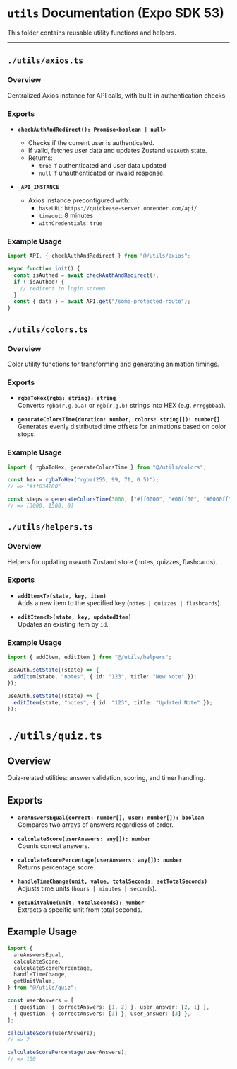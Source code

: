 # `utils` Documentation (Expo SDK 53)

This folder contains reusable utility functions and helpers.

---

## `./utils/axios.ts`

### Overview

Centralized Axios instance for API calls, with built-in authentication checks.

### Exports

- **`checkAuthAndRedirect(): Promise<boolean | null>`**
  - Checks if the current user is authenticated.
  - If valid, fetches user data and updates Zustand `useAuth` state.
  - Returns:
    - `true` if authenticated and user data updated
    - `null` if unauthenticated or invalid response.

- **`_API_INSTANCE`**
  - Axios instance preconfigured with:
    - `baseURL`: `https://quickease-server.onrender.com/api/`
    - `timeout`: 8 minutes
    - `withCredentials`: `true`

### Example Usage

```ts
import API, { checkAuthAndRedirect } from "@/utils/axios";

async function init() {
  const isAuthed = await checkAuthAndRedirect();
  if (!isAuthed) {
    // redirect to login screen
  }
  const { data } = await API.get("/some-protected-route");
}
```

## `./utils/colors.ts`

### Overview

Color utility functions for transforming and generating animation timings.

### Exports

- **`rgbaToHex(rgba: string): string`**  
  Converts `rgba(r,g,b,a)` or `rgb(r,g,b)` strings into HEX (e.g. `#rrggbbaa`).

- **`generateColorsTime(duration: number, colors: string[]): number[]`**  
  Generates evenly distributed time offsets for animations based on color stops.

### Example Usage

```ts
import { rgbaToHex, generateColorsTime } from "@/utils/colors";

const hex = rgbaToHex("rgba(255, 99, 71, 0.5)");
// => "#ff634780"

const steps = generateColorsTime(3000, ["#ff0000", "#00ff00", "#0000ff"]);
// => [3000, 1500, 0]
```

## `./utils/helpers.ts`

### Overview

Helpers for updating `useAuth` Zustand store (notes, quizzes, flashcards).

### Exports

- **`addItem<T>(state, key, item)`**  
  Adds a new item to the specified key (`notes | quizzes | flashcards`).

- **`editItem<T>(state, key, updatedItem)`**  
  Updates an existing item by `id`.

### Example Usage

```ts
import { addItem, editItem } from "@/utils/helpers";

useAuth.setState((state) => {
  addItem(state, "notes", { id: "123", title: "New Note" });
});

useAuth.setState((state) => {
  editItem(state, "notes", { id: "123", title: "Updated Note" });
});
```

# `./utils/quiz.ts`

## Overview

Quiz-related utilities: answer validation, scoring, and timer handling.

## Exports

- **`areAnswersEqual(correct: number[], user: number[]): boolean`**  
  Compares two arrays of answers regardless of order.

- **`calculateScore(userAnswers: any[]): number`**  
  Counts correct answers.

- **`calculateScorePercentage(userAnswers: any[]): number`**  
  Returns percentage score.

- **`handleTimeChange(unit, value, totalSeconds, setTotalSeconds)`**  
  Adjusts time units (`hours | minutes | seconds`).

- **`getUnitValue(unit, totalSeconds): number`**  
  Extracts a specific unit from total seconds.

## Example Usage

```ts
import {
  areAnswersEqual,
  calculateScore,
  calculateScorePercentage,
  handleTimeChange,
  getUnitValue,
} from "@/utils/quiz";

const userAnswers = [
  { question: { correctAnswers: [1, 2] }, user_answer: [2, 1] },
  { question: { correctAnswers: [3] }, user_answer: [3] },
];

calculateScore(userAnswers);
// => 2

calculateScorePercentage(userAnswers);
// => 100
```
